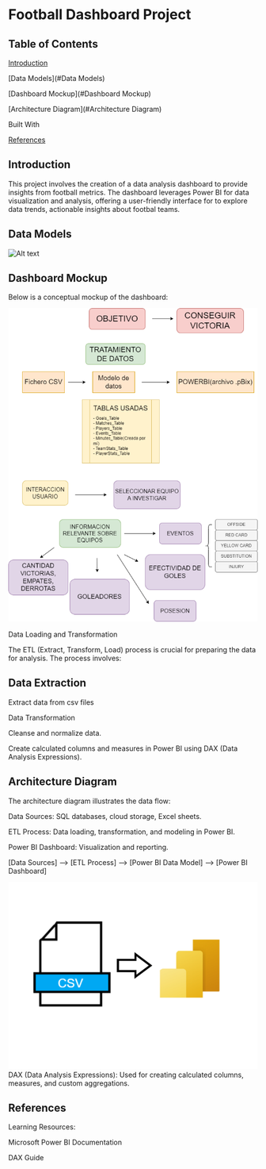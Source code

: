 
# Football Dashboard Project

## Table of Contents

[Introduction](#Introduction)

[Data Models](#Data Models)

[Dashboard Mockup](#Dashboard Mockup)


[Architecture Diagram](#Architecture Diagram)

Built With

[References](#References)

## Introduction

This project involves the creation of a data analysis dashboard to provide insights from football metrics. The dashboard leverages Power BI for data visualization and analysis, offering a user-friendly interface for to explore data trends, actionable insights about footbal teams.

## Data Models
![Alt text](./img/ER_model_final.png.png)


## Dashboard Mockup

Below is a conceptual mockup of the dashboard:

![Alt text](./img/mock-up-M2.png)

Data Loading and Transformation

The ETL (Extract, Transform, Load) process is crucial for preparing the data for analysis. The process involves:

## Data Extraction

Extract data from csv files

Data Transformation

Cleanse and normalize data.

Create calculated columns and measures in Power BI using DAX (Data Analysis Expressions).


## Architecture Diagram

The architecture diagram illustrates the data flow:

Data Sources: SQL databases, cloud storage, Excel sheets.

ETL Process: Data loading, transformation, and modeling in Power BI.

Power BI Dashboard: Visualization and reporting.

[Data Sources] --> [ETL Process] --> [Power BI Data Model] --> [Power BI Dashboard]

![Alt text](./img/data-architecture-diagram.png)
DAX (Data Analysis Expressions): Used for creating calculated columns, measures, and custom aggregations.


## References

Learning Resources:

Microsoft Power BI Documentation

DAX Guide





